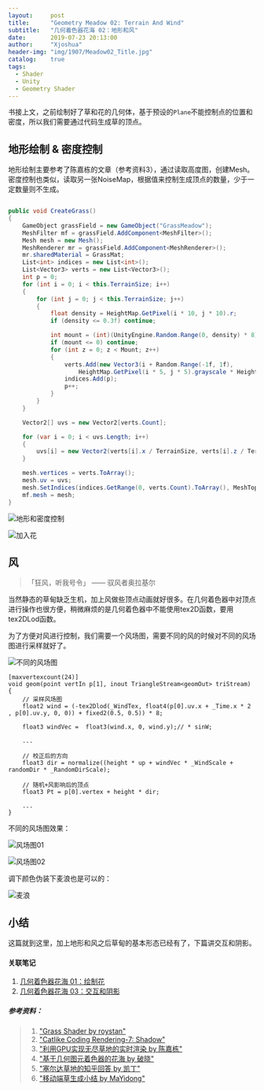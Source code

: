 ```yaml
---
layout:     post
title:      "Geometry Meadow 02: Terrain And Wind"
subtitle:   "几何着色器花海 02：地形和风"
date:       2019-07-23 20:13:00
author:     "Xjoshua"
header-img: "img/1907/Meadow02_Title.jpg"
catalog: 	true
tags:
  - Shader
  - Unity
  - Geometry Shader
---
```


书接上文，之前绘制好了草和花的几何体，基于预设的`Plane`不能控制点的位置和密度，所以我们需要通过代码生成草的顶点。

## 地形绘制 & 密度控制

地形绘制主要参考了陈嘉栋的文章（参考资料3），通过读取高度图，创建Mesh。密度控制也类似，读取另一张NoiseMap，根据值来控制生成顶点的数量，少于一定数量则不生成。

```csharp

public void CreateGrass()
{
    GameObject grassField = new GameObject("GrassMeadow");
    MeshFilter mf = grassField.AddComponent<MeshFilter>();
    Mesh mesh = new Mesh();
    MeshRenderer mr = grassField.AddComponent<MeshRenderer>();
    mr.sharedMaterial = GrassMat;
    List<int> indices = new List<int>();
    List<Vector3> verts = new List<Vector3>();
    int p = 0;
    for (int i = 0; i < this.TerrainSize; i++)
    {
        for (int j = 0; j < this.TerrainSize; j++)
        {
            float density = HeightMap.GetPixel(i * 10, j * 10).r;
            if (density <= 0.3f) continue;

            int mount = (int)(UnityEngine.Random.Range(0, density) * 8) - 1;
            if (mount <= 0) continue;
            for (int z = 0; z < Mount; z++)
            {
                verts.Add(new Vector3(i + Random.Range(-1f, 1f), 
                    HeightMap.GetPixel(i * 5, j * 5).grayscale * HeightScale * baseHeight, j + Random.Range(-1f, 1f)));
                indices.Add(p);
                p++;
            }
        }
    }

    Vector2[] uvs = new Vector2[verts.Count];

    for (var i = 0; i < uvs.Length; i++)
    {
        uvs[i] = new Vector2(verts[i].x / TerrainSize, verts[i].z / TerrainSize);
    }

    mesh.vertices = verts.ToArray();
    mesh.uv = uvs;
    mesh.SetIndices(indices.GetRange(0, verts.Count).ToArray(), MeshTopology.Points, 0);
    mf.mesh = mesh;
}
```

![地形和密度控制](https://raw.githubusercontent.com/XJoshua/XJoshua.github.io/master/img/in-post/1907/Grass-04.jpg)

![加入花](https://raw.githubusercontent.com/XJoshua/XJoshua.github.io/master/img/in-post/1907/Grass-05.jpg)

## 风
>「狂风，听我号令」 —— 驭风者奥拉基尔

当然静态的草甸缺乏生机，加上风做些顶点动画就好很多。在几何着色器中对顶点进行操作也很方便，稍微麻烦的是几何着色器中不能使用tex2D函数，要用tex2DLod函数。

为了方便对风进行控制，我们需要一个风场图，需要不同的风的时候对不同的风场图进行采样就好了。

![不同的风场图](https://raw.githubusercontent.com/XJoshua/XJoshua.github.io/master/img/in-post/1907/Grass-WindMap.jpg)

``` Csharp
[maxvertexcount(24)]
void geom(point vertIn p[1], inout TriangleStream<geomOut> triStream)
{
    // 采样风场图
    float2 wind = (-tex2Dlod(_WindTex, float4(p[0].uv.x + _Time.x * 2 , p[0].uv.y, 0, 0)) + fixed2(0.5, 0.5)) * 8;

    float3 windVec =  float3(wind.x, 0, wind.y);// * sinW;

    ...

    // 校正后的方向
    float3 dir = normalize((height * up + windVec * _WindScale + randomDir * _RandomDirScale);

    // 随机+风影响后的顶点
    float3 Pt = p[0].vertex + height * dir;

    ... 
}
```

不同的风场图效果：

![风场图01](https://raw.githubusercontent.com/XJoshua/XJoshua.github.io/master/img/in-post/1907/Grass-Wind01.gif)

![风场图02](https://raw.githubusercontent.com/XJoshua/XJoshua.github.io/master/img/in-post/1907/Grass-Wind02.gif)

调下颜色伪装下麦浪也是可以的：

![麦浪](https://raw.githubusercontent.com/XJoshua/XJoshua.github.io/master/img/in-post/1907/Grass-Wind02-1.gif)

## 小结
这篇就到这里，加上地形和风之后草甸的基本形态已经有了，下篇讲交互和阴影。

#### 关联笔记
1. [几何着色器花海 01：绘制花](https://xjoshua.github.io/2019/07/17/Geometry_Meadow_01/) 
2. [几何着色器花海 03：交互和阴影](https://xjoshua.github.io/2019/07/27/Geometry_Meadow_03/)

##### 参考资料：

> 1. ["Grass Shader by roystan"](https://roystan.net/articles/grass-shader.html)
> 2. ["Catlike Coding Rendering-7: Shadow"](https://catlikecoding.com/unity/tutorials/rendering/part-7/)
> 3. ["利用GPU实现无尽草地的实时渲染 by 陈嘉栋"](https://www.zhihu.com/search?type=content&q=%E8%8D%89%E5%9C%B0%E6%B8%B2%E6%9F%93)
> 4. ["基于几何图元着色器的花海 by 破晓"](https://zhuanlan.zhihu.com/p/38580338) 
> 5. ["塞尔达草地的知乎回答 by 凯丁"](https://www.zhihu.com/question/271474165/answer/361856323)
> 6. ["移动端草生成小结 by MaYidong"](http://ma-yidong.com/2017/10/15/realtime-grass-rendering-on-mobile-platform-%E7%A7%BB%E5%8A%A8%E7%AB%AF%E5%AE%9E%E6%97%B6%E8%8D%89%E5%9C%B0%E6%B8%B2%E6%9F%93/) 


